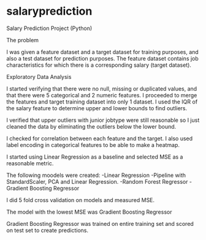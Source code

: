 # salaryprediction
Salary Prediction Project (Python)

The problem

I was given a feature dataset and a target dataset for training purposes, and also a test dataset for prediction purposes.
The feature dataset contains job characteristics for which there is a corresponding salary (target dataset). 

Exploratory Data Analysis

I started verifying that there were no null, missing  or duplicated values, and that there were 5 categorical and 2 numeric features.
I proceeded to merge the features and  target training dataset into only 1 dataset.
I used the IQR of the salary feature to determine upper and lower bounds to find outliers.

I verified that upper outliers with junior jobtype were still reasonable so I just cleaned the data by eliminating the outliers below the lower bound.

I checked for correlation between each feature and the target.
I also used label encoding in categorical features to be able to make a heatmap.


I started using Linear Regression as a baseline and selected MSE as a reasonable metric.

The following moodels were created:
-Linear Regression 
-Pipeline with StandardScaler, PCA and Linear Regression.
-Random Forest Regressor
-Gradient Boosting Regressor

I did 5 fold cross validation on models and measured MSE.

The model with the lowest MSE was Gradient Boosting Regressor

Gradient Boosting Regressor was trained on entire training set and scored on test set to create predictions.
